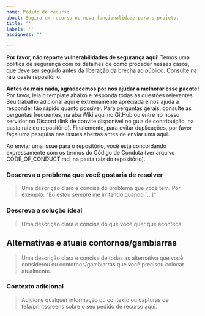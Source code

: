 ```yaml
---
name: Pedido de recurso
about: Sugira um recurso ou nova funcionalidade para o projeto.
title: ''
labels: ''
assignees: ''

---
```

**Por favor, não reporte vulnerabilidades de segurança aqui**! Temos uma política de segurança com os detalhes de como proceder nesses casos, que deve ser seguido antes da liberação da brecha ao público. Consulte na raiz deste repositório.

**Antes de mais nada, agradecemos por nos ajudar a melhorar esse pacote!** Por favor, leia o template abaixo e responda todas as questões relevantes. Seu trabalho adicional aqui é extremamente apreciada e nos ajuda a responder tão rápido quanto possível. Para perguntas gerais, consulte as perguntas frequentes, na aba Wiki aqui no GitHub ou entre no nosso servidor no Discord (link de convite disponível no guia de contribuição, na pasta raiz do repositório). Finalemente, para evitar duplicações, por favor faça uma pesquisa nas issues abertas antes de enviar uma aqui.

Ao enviar uma issue para o repositório, você está concordando expressamente com os termos do Código de Conduta (ver arquivo CODE_OF_CONDUCT.md, na pasta raiz do repositório).

### Descreva o problema que você gostaria de resolver

> Uma descrição claro e concisa do problema que você tem. Por exemplo: "Eu estou sempre me irritando quando [...]"

### Descreva a solução ideal

> Uma descrição clara e concisa do que você quer que aconteça.

## Alternativas e atuais contornos/gambiarras

> Uma descrição clara e concisa de todas as alternativa que você considerou ou contornos/gambiarras que você precisou colocar atualmente.

### Contexto adicional

> Adicione qualquer informação ou contexto ou capturas de tela/printscreens sobre o seu pedido de recurso aqui.
